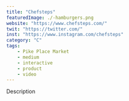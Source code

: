 ```yaml
---
title: "Chefsteps"
featuredImage: ./-hamburgers.png
website: "https://www.chefsteps.com/"
twit: "https://twitter.com/"
inst: "https://www.instagram.com/chefsteps"
category: "C"
tags:
    - Pike Place Market
    - medium
    - interactive
    - product
    - video
---
```


Description
